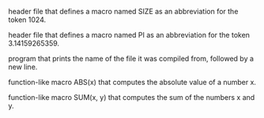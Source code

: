 header file that defines a macro named SIZE as an abbreviation for the token 1024.

header file that defines a macro named PI as an abbreviation for the token 3.14159265359.

program that prints the name of the file it was compiled from, followed by a new line.

function-like macro ABS(x) that computes the absolute value of a number x.

function-like macro SUM(x, y) that computes the sum of the numbers x and y.
